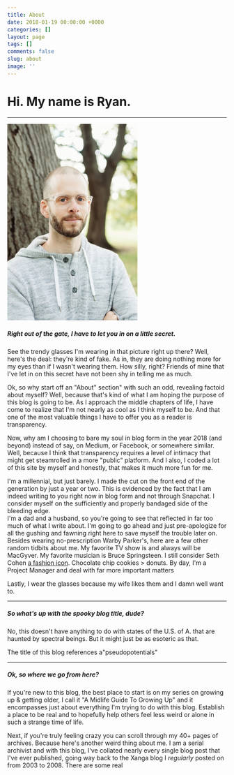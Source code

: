 ```yaml
---
title: About
date: 2018-01-19 00:00:00 +0000
categories: []
layout: page
tags: []
comments: false
slug: about
image: ''
---
```

# Hi. My name is Ryan.

---

![](/assets/images/DSC0933-small.jpg "Hey, it's me!")

##### Right out of the gate, I have to let you in on a little secret.

See the trendy glasses I'm wearing in that picture right up there? Well, here's the deal: they're kind of fake. As in, they are doing nothing more for my eyes than if I wasn't wearing them. How silly, right? Friends of mine that I've let in on this secret have not been shy in telling me as much.

Ok, so why start off an "About" section" with such an odd, revealing factoid about myself? Well, because that's kind of what I am hoping the purpose of this blog is going to be. As I approach the middle chapters of life, I have come to realize that I'm not nearly as cool as I think  myself to be. And that one of the most valuable things I have to offer you as a reader is transparency.

Now, why am I choosing to bare my soul in blog form in the year 2018 (and beyond) instead of say, on Medium, or Facebook, or somewhere similar. Well, because I think that transparency requires a level of intimacy that might get steamrolled in a more "public" platform. And I also, I coded a lot of this site by myself and honestly, that makes it much more fun for me.

I'm a millennial, but just barely. I made the cut on the front end of the generation by just a year or two. This is evidenced by the fact that I am indeed writing to you right now in blog form and not through Snapchat. I consider myself on the sufficiently and properly bandaged side of the bleeding edge.  
I'm a dad and a husband, so you're going to see that reflected in far too much of what I write about. I'm going to go ahead and just pre-apologize for all the gushing and fawning right here to save myself the trouble later on.  
Besides wearing no-prescription Warby Parker's, here are a few other random tidbits about me. My favorite TV show is and always will be MacGyver. My favorite musician is Bruce Springsteen. I still consider Seth Cohen [a fashion icon](https://twitter.com/ryanstraits/status/817788129298042886). Chocolate chip cookies > donuts. By day, I'm a Project Manager and deal with far more important matters

Lastly, I wear the glasses because my wife likes them and I damn well want to.

---

##### So what's up with the spooky blog title, dude?

No, this doesn't have anything to do with states of the U.S. of A. that are haunted by spectral beings. But it might just be as esoteric as that.

The title of this blog references a"pseudopotentials"

---

##### Ok, so where we go from here?

If you're new to this blog, the best place to start is on my series on growing up & getting older, I call it "A Midlife Guide To Growing Up" and it encompasses just about everything I'm trying to do with this blog. Establish a place to be real and to hopefully help others feel less weird or alone in such a strange time of life.

Next, if you're truly feeling crazy you can scroll through my 40+ pages of archives. Because here's another weird thing about me. I am a serial archivist and with this blog, I've collated nearly every single blog post that I've ever published, going way back to the Xanga blog I _regularly_ posted on from 2003 to 2008. There are some real